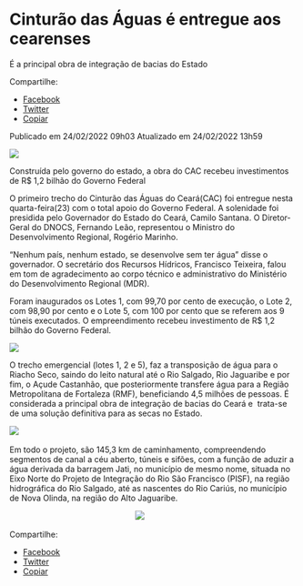 
# Cinturão das Águas é entregue aos cearenses

É a principal obra de integração de bacias do Estado

Compartilhe: 
*   [Facebook](https://www.facebook.com/sharer.php?u=https://www.gov.br/dnocs/pt-br/assuntos/noticias/cinturao-das-aguas-e-entregue-aos-cearenses)
*    [Twitter](https://twitter.com/share?text=Cintur%C3%A3o%20das%20%C3%81guas%20%C3%A9%20entregue%20aos%20cearenses&url=https://www.gov.br/dnocs/resolveuid/81d7c47c50f8495ab6f6e75a68f9f95a)
*   [Copiar](https://www.gov.br/dnocs/pt-br/assuntos/noticias/cinturao-das-aguas-e-entregue-aos-cearenses)


Publicado em 24/02/2022 09h03 Atualizado em 24/02/2022 13h59

![ ](https://www.gov.br/dnocs/pt-br/assuntos/noticias/cinturao-das-aguas-e-entregue-aos-cearenses/capa.jfif/@@images/61f8d9db-8fee-427b-a40d-7cdf6401969a.jpeg)

Construída pelo governo do estado, a obra do CAC recebeu investimentos de R$ 1,2 bilhão do Governo Federal

O primeiro trecho do Cinturão das Águas do Ceará(CAC) foi entregue nesta quarta-feira(23) com o total apoio do Governo Federal. A solenidade foi presidida pelo Governador do Estado do Ceará, Camilo Santana. O Diretor-Geral do DNOCS, Fernando Leão, representou o Ministro do Desenvolvimento Regional, Rogério Marinho. 

“Nenhum país, nenhum estado, se desenvolve sem ter água” disse o governador. O secretário dos Recursos Hídricos, Francisco Teixeira, falou em tom de agradecimento ao corpo técnico e administrativo do Ministério do Desenvolvimento Regional (MDR). 

Foram inaugurados os Lotes 1, com 99,70 por cento de execução, o Lote 2, com 98,90 por cento e o Lote 5, com 100 por cento que se referem aos 9 túneis executados. O empreendimento recebeu investimento de R$ 1,2 bilhão do Governo Federal.

![ ](https://www.gov.br/dnocs/pt-br/assuntos/noticias/cinturao-das-aguas-e-entregue-aos-cearenses/01foto.jpg)

O trecho emergencial (lotes 1, 2 e 5), faz a transposição de água para o Riacho Seco, saindo do leito natural até o Rio Salgado, Rio Jaguaribe e por fim, o Açude Castanhão, que posteriormente transfere água para a Região Metropolitana de Fortaleza (RMF), beneficiando 4,5 milhões de pessoas. É considerada a principal obra de integração de bacias do Ceará e  trata-se de uma solução definitiva para as secas no Estado.

![ ](https://www.gov.br/dnocs/pt-br/assuntos/noticias/cinturao-das-aguas-e-entregue-aos-cearenses/foto03.jfif) 

Em todo o projeto, são 145,3 km de caminhamento, compreendendo segmentos de canal a céu aberto, túneis e sifões, com a função de aduzir a água derivada da barragem Jati, no município de mesmo nome, situada no Eixo Norte do Projeto de Integração do Rio São Francisco (PISF), na região hidrográfica do Rio Salgado, até as nascentes do Rio Cariús, no município de Nova Olinda, na região do Alto Jaguaribe.                                           

                                                        ![ ](https://www.gov.br/dnocs/pt-br/assuntos/noticias/cinturao-das-aguas-e-entregue-aos-cearenses/foto2.jpg)

Compartilhe: 
*   [Facebook](https://www.facebook.com/sharer.php?u=https://www.gov.br/dnocs/pt-br/assuntos/noticias/cinturao-das-aguas-e-entregue-aos-cearenses)
*    [Twitter](https://twitter.com/share?text=Cintur%C3%A3o%20das%20%C3%81guas%20%C3%A9%20entregue%20aos%20cearenses&url=https://www.gov.br/dnocs/resolveuid/81d7c47c50f8495ab6f6e75a68f9f95a)
*   [Copiar](https://www.gov.br/dnocs/pt-br/assuntos/noticias/cinturao-das-aguas-e-entregue-aos-cearenses)
